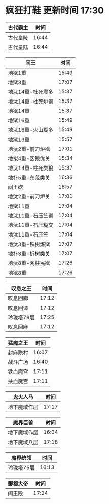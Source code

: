 # 疯狂打鞋 更新时间 17:30

| 古代霸主   | 时间    |
|--------|-------|
| 古代皇陵 | 16:44 |
| 古代皇陆 | 16:44 |

| 间王   | 时间    |
|--------|-------|
| 地狱1重 | 15:49 |
| 地狱3重 | 17:07 |
| 地汰14重-杜死震多 | 15:37 |
| 地汰14重-杜死炉训 | 15:37 |
| 地狱14重 | 15:37 |
| 地狱16重 | 15:49 |
| 地汰16重-火山糊多 | 15:49 |
| 地狱13重 | 15:57 |
| 地汰2重-前刀炉狱 | 17:01 |
| 地拟4重-区镜优关 | 15:34 |
| 地汰14重-柱死类狼 | 15:37 |
| 地扑5重-东范类关 | 16:36 |
| 间王砍 | 16:57 |
| 地汰2重-前刀炉关 | 17:01 |
| 地狱11重 | 17:04 |
| 地汰11重-石压竺训 | 17:04 |
| 地汰11重-石压糊交 | 17:04 |
| 地汰11重-石压竺 | 17:04 |
| 地汰3重-铁树炼狱 | 17:07 |
| 地扑3重-折树类关 | 17:07 |
| 地汰8重-网柱民狱 | 17:26 |
| 地狱8重 | 17:26 |

| 叹息之王   | 时间    |
|--------|-------|
| 叹息回廊 | 17:12 |
| 叹息回谭 | 17:12 |
| 玲珑塔79层 | 17:25 |
| 叹息回麻 | 17:12 |

| 猛魔之王   | 时间    |
|--------|-------|
| 封麻隐村 | 16:07 |
| 战斗广场 | 16:40 |
| 铁血魔宫 | 17:11 |
| 扶血魔宫 | 17:11 |

| 鬼火人马   | 时间    |
|--------|-------|
| 地下魔域作层 | 17:17 |

| 魔界巨兽   | 时间    |
|--------|-------|
| 地下魔域作层 | 16:04 |
| 地下魔域八层 | 17:18 |

| 魔界统领   | 时间    |
|--------|-------|
| 玲珑塔75层 | 16:13 |

| 酆都大帝   | 时间    |
|--------|-------|
| 间王殴 | 17:24 |